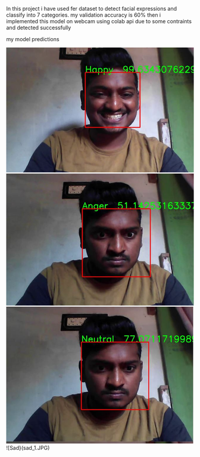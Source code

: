 In this project i have used fer dataset to detect facial expressions and classify into 7 categories.
my validation accuracy is 60%
then i implemented this model on webcam using colab api due to some contraints and detected successfully

my model predictions

![Happy](happy.JPG)
![Angry](anger.JPG)
![Neutral](Neutral.JPG)
![Sad}(sad_1.JPG)
